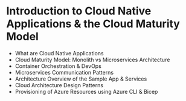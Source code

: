 #  Introduction to Cloud Native Applications & the Cloud Maturity Model

- What are Cloud Native Applications
- Cloud Maturity Model: Monolith vs Microservices Architecture
- Container Orchestration & DevOps
- Microservices Communication Patterns
- Architecture Overview of the Sample App & Services
- Cloud Architecture Design Patterns
- Provisioning of Azure Resources using Azure CLI & Bicep